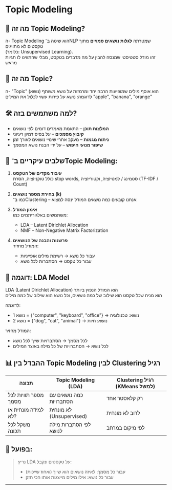 # Topic Modeling 

## 🧠 מה זה Topic Modeling?

ה- Topic Modeling הוא שיטה ב־NLP שמטרתה **לגלות נושאים סמויים** מתוך טקסטים לא מתויגים  
(כלומר: Unsupervised Learning).  
זהו מודל סטטיסטי שמנסה להבין על מה מדברים בטקסט, מבלי שהתווינו לו תגיות מראש

## 📌 מה זה Topic?

ה- "Topic" (נושא) הוא אוסף מילים שמופיעות הרבה יחד ומרמזות על נושא משותף  
לדוגמה: נושא על פירות עשוי לכלול את המילים "apple", "banana", "orange"

## 🛠️ למה משתמשים בזה?

- **המלצות תוכן** – התאמת מאמרים דומים לפי נושאים
- **קיבוץ מסמכים** – על בסיס דמיון רעיוני
- **ניתוח מגמות** – מעקב אחרי שינויי נושאים לאורך זמן
- **שיפור מנועי חיפוש** – על ידי הבנת נושא המסמך

## 🔑 שלבים עיקריים ב־Topic Modeling:

1. **עיבוד מקדים של הטקסט**  
   כולל טוקניזציה, הסרת stop words, סטמינג / למטיזציה, וקטוריזציה (TF-IDF / Count)

2. **בחירת מספר נושאים (k)**  
   כמו ב־Clustering – אנחנו קובעים כמה נושאים המודל ינסה למצוא

3. **אימון המודל**  
   משתמשים באלגוריתמים כמו:
   - LDA – Latent Dirichlet Allocation
   - NMF – Non-Negative Matrix Factorization

4. **פרשנות והבנה של הנושאים**  
   המודל מחזיר:
   - עבור כל נושא → רשימת מילים אופייניות
   - עבור כל טקסט → הסתברות לכל נושא

## 📘 דוגמה: LDA Model

LDA (Latent Dirichlet Allocation) הוא המודל הנפוץ ביותר  
הוא מניח שכל טקסט הוא שילוב של כמה נושאים, וכל נושא הוא שילוב של כמה מילים

לדוגמה:
- נושא 1 = {"computer", "keyboard", "office"} → נושא: טכנולוגיה
- נושא 2 = {"dog", "cat", "animal"} → נושא: חיות

המודל מחזיר:
- לכל מסמך → הסתברויות שייך לכל נושא
- לכל נושא → הסתברויות של כל מילה באוצר המילים

## 📊 ההבדל בין Topic Modeling לבין Clustering רגיל

| תכונה                      | Topic Modeling (LDA)           | Clustering רגיל (KMeans למשל) |
|----------------------------|--------------------------------|-------------------------------|
| מספר תוויות לכל מסמך       | כמה נושאים עם הסתברויות       | רק קלאסטר אחד                |
| למידה מונחית או לא?         | לא מונחית (Unsupervised)        | לרוב לא מונחית               |
| משקל לכל תכונה              | לפי הסתברות מילה לנושא         | לפי מיקום במרחב              |

## 🧪 בפועל:

> נריץ LDA על טקסטים ונקבל:
> - עבור כל מסמך: לאיזה נושאים הוא שייך (ואחוז שייכות)
> - עבור כל נושא: אילו מילים מייצגות אותו הכי חזק

---

